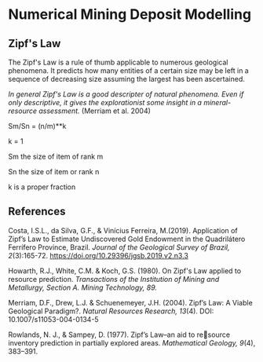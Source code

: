# Numerical Mining Deposit Modelling

## Zipf's Law

The Zipf's Law is a rule of thumb applicable to numerous geological phenomena. It predicts how many entities of a certain size may be left in a sequence of decreasing
size assuming the largest has been ascertained.

*In general Zipf's Law is a good descripter of natural phenomena. Even if only descriptive, it gives the explorationist some insight in a mineral-resource assessment.*
(Merriam et al. 2004)

Sm/Sn = (n/m)**k

k = 1

Sm the size of item of rank m

Sn the size of item or rank n

k is a proper fraction

## References
Costa, I.S.L., da Silva, G.F., & Vinícius Ferreira, M.(2019). Application of Zipf’s Law to Estimate Undiscovered Gold Endowment in 
the Quadrilátero Ferrífero Province, Brazil. *Journal of the Geological Survey of Brazil, 2*(3):165-72. https://doi.org/10.29396/jgsb.2019.v2.n3.3

Howarth, R.J., White, C.M. & Koch, G.S. (1980). On Zipf's Law applied to resource prediction.
*Transactions of the Institution of Mining and Metallurgy, Section A. Mining Technology, 89.*

Merriam, D.F., Drew, L.J. &  Schuenemeyer, J.H. (2004). Zipf’s Law: A Viable Geological Paradigm?. *Natural Resources Research, 13*(4).
DOI: 10.1007/s11053-004-0134-5


Rowlands, N. J., & Sampey, D. (1977). Zipf’s Law–an aid to resource inventory prediction in partially explored areas.
*Mathematical Geology, 9*(4), 383–391.
